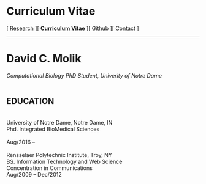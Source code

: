 # Curriculum Vitae

[ [Research](/index.md) ][ **[Curriculum Vitae](/cv.md)** ][ [Github](https://github.com/status-five) ][ [Contact](/contact.md) ]

---
# David C. Molik
 _Computational Biology PhD Student, Univerity of Notre Dame_
<br><br>
## EDUCATION
<br>
University of Notre Dame, Notre Dame, IN<br>
Phd. Integrated BioMedical Sciences<br>
<br>
Aug/2016 –<br><br>
Rensselaer Polytechnic Institute, Troy, NY<br>
BS. Information Technology and Web Science<br>
Concentration in Communications<br>
Aug/2009 – Dec/2012<br><br>
